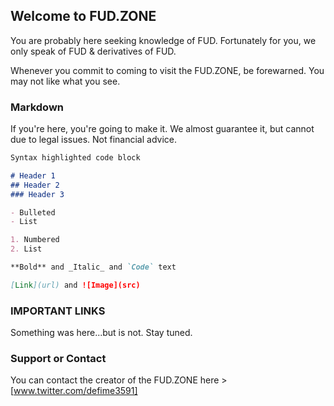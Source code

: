 ## Welcome to FUD.ZONE

You are probably here seeking knowledge of FUD. Fortunately for you, we only speak of FUD & derivatives of FUD. 

Whenever you commit to coming to visit the FUD.ZONE, be forewarned. You may not like what you see. 

### Markdown

If you're here, you're going to make it. We almost guarantee it, but cannot due to legal issues. Not financial advice. 

```markdown
Syntax highlighted code block

# Header 1
## Header 2
### Header 3

- Bulleted
- List

1. Numbered
2. List

**Bold** and _Italic_ and `Code` text

[Link](url) and ![Image](src)
```

### IMPORTANT LINKS

Something was here...but is not. Stay tuned. 

### Support or Contact

You can contact the creator of the FUD.ZONE here > [www.twitter.com/defime3591] 
